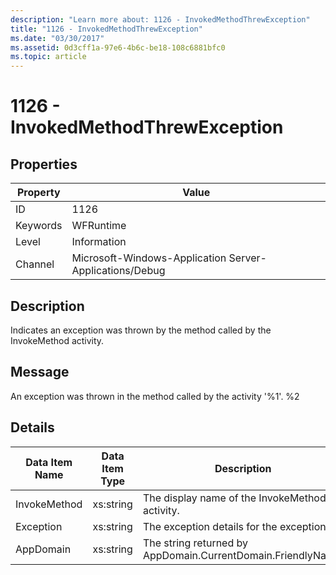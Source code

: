 ```yaml
---
description: "Learn more about: 1126 - InvokedMethodThrewException"
title: "1126 - InvokedMethodThrewException"
ms.date: "03/30/2017"
ms.assetid: 0d3cff1a-97e6-4b6c-be18-108c6881bfc0
ms.topic: article
---
```

# 1126 - InvokedMethodThrewException

## Properties

| Property | Value |
| - | - |
|ID|1126|  
|Keywords|WFRuntime|  
|Level|Information|  
|Channel|Microsoft-Windows-Application Server-Applications/Debug|  
  
## Description  

 Indicates an exception was thrown by the method called by the InvokeMethod activity.  
  
## Message  

 An exception was thrown in the method called by the activity '%1'. %2  
  
## Details  
  
|Data Item Name|Data Item Type|Description|  
|--------------------|--------------------|-----------------|  
|InvokeMethod|xs:string|The display name of the InvokeMethod activity.|  
|Exception|xs:string|The exception details for the exception|  
|AppDomain|xs:string|The string returned by AppDomain.CurrentDomain.FriendlyName.|
